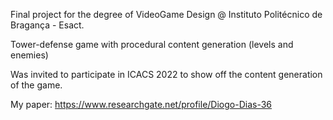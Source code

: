 Final project for the degree of VideoGame Design @ Instituto Politécnico de Bragança - Esact.

Tower-defense game with procedural content generation (levels and enemies)

Was invited to participate in ICACS 2022 to show off the content generation of the game.

My paper:
https://www.researchgate.net/profile/Diogo-Dias-36
